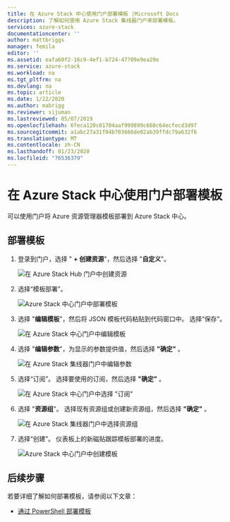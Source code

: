 ```yaml
---
title: 在 Azure Stack 中心使用门户部署模板 |Microsoft Docs
description: 了解如何使用 Azure Stack 集线器门户来部署模板。
services: azure-stack
documentationcenter: ''
author: mattbriggs
manager: femila
editor: ''
ms.assetid: eafa60f2-16c9-4ef1-b724-47709e9ea29e
ms.service: azure-stack
ms.workload: na
ms.tgt_pltfrm: na
ms.devlang: na
ms.topic: article
ms.date: 1/22/2020
ms.author: mabrigg
ms.reviewer: sijuman
ms.lastreviewed: 05/07/2019
ms.openlocfilehash: 6feca120c01704aaf999899c660c64ecfecd3d97
ms.sourcegitcommit: a1abc27a31f04b703666de02ab39ffdc79a632f6
ms.translationtype: MT
ms.contentlocale: zh-CN
ms.lasthandoff: 01/23/2020
ms.locfileid: "76536379"
---
```

# <a name="deploy-a-template-using-the-portal-in-azure-stack-hub"></a>在 Azure Stack 中心使用门户部署模板

可以使用门户将 Azure 资源管理器模板部署到 Azure Stack 中心。

## <a name="to-deploy-a-template"></a>部署模板

1. 登录到门户，选择 " **+ 创建资源**"，然后选择 "**自定义**"。

   ![在 Azure Stack Hub 门户中创建资源](media/azure-stack-deploy-template-portal/template-deploy1.png)

1. 选择“模板部署”。

   ![Azure Stack 中心门户中部署模板](media/azure-stack-deploy-template-portal/template-deploy2.png)

1. 选择 "**编辑模板**"，然后将 JSON 模板代码粘贴到代码窗口中。 选择“保存”。

   ![在 Azure Stack 中心门户中编辑模板](media/azure-stack-deploy-template-portal/template-deploy3.png)

1. 选择 "**编辑参数**"，为显示的参数提供值，然后选择 **"确定"** 。

   ![在 Azure Stack 集线器门户中编辑参数](media/azure-stack-deploy-template-portal/template-deploy4.png)

1. 选择“订阅”。 选择要使用的订阅，然后选择 **"确定"** 。

   ![在 Azure Stack 中心门户中选择 "订阅"](media/azure-stack-deploy-template-portal/template-deploy5.png)

1. 选择 "**资源组**"。 选择现有资源组或创建新资源组，然后选择 **"确定"** 。

   ![在 Azure Stack 集线器门户中选择资源组](media/azure-stack-deploy-template-portal/template-deploy6.png)

1. 选择“创建”。 仪表板上的新磁贴跟踪模板部署的进度。

   ![Azure Stack 中心门户中创建模板](media/azure-stack-deploy-template-portal/template-deploy7.png)

## <a name="next-steps"></a>后续步骤

若要详细了解如何部署模板，请参阅以下文章：

- [通过 PowerShell 部署模板](azure-stack-deploy-template-powershell.md)
